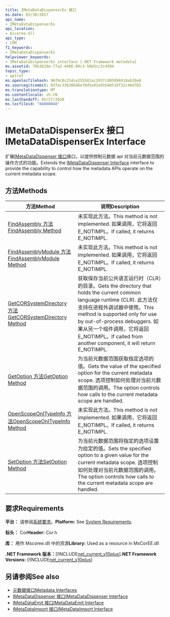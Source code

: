 ```yaml
---
title: IMetaDataDispenserEx 接口
ms.date: 03/30/2017
api_name:
- IMetaDataDispenserEx
api_location:
- mscoree.dll
api_type:
- COM
f1_keywords:
- IMetaDataDispenserEx
helpviewer_keywords:
- IMetaDataDispenserEx interface [.NET Framework metadata]
ms.assetid: 78b3629e-77a2-4406-89c3-56b5cc2c4594
topic_type:
- apiref
ms.openlocfilehash: 96f0c0c254ce255581ac2937c805096918ab29e8
ms.sourcegitcommit: 03fec33630b46e78d5e81e91b40518f32c4bd7b5
ms.translationtype: MT
ms.contentlocale: zh-CN
ms.lasthandoff: 05/27/2020
ms.locfileid: "84008048"
---
```

# <a name="imetadatadispenserex-interface"></a><span data-ttu-id="de489-102">IMetaDataDispenserEx 接口</span><span class="sxs-lookup"><span data-stu-id="de489-102">IMetaDataDispenserEx Interface</span></span>
<span data-ttu-id="de489-103">扩展[IMetaDataDispenser 接口](imetadatadispenser-interface.md)接口，以提供控制元数据 api 对当前元数据范围的操作方式的功能。</span><span class="sxs-lookup"><span data-stu-id="de489-103">Extends the [IMetaDataDispenser Interface](imetadatadispenser-interface.md) interface to provide the capability to control how the metadata APIs operate on the current metadata scope.</span></span>  
  
## <a name="methods"></a><span data-ttu-id="de489-104">方法</span><span class="sxs-lookup"><span data-stu-id="de489-104">Methods</span></span>  
  
|<span data-ttu-id="de489-105">方法</span><span class="sxs-lookup"><span data-stu-id="de489-105">Method</span></span>|<span data-ttu-id="de489-106">说明</span><span class="sxs-lookup"><span data-stu-id="de489-106">Description</span></span>|  
|------------|-----------------|  
|[<span data-ttu-id="de489-107">FindAssembly 方法</span><span class="sxs-lookup"><span data-stu-id="de489-107">FindAssembly Method</span></span>](imetadatadispenserex-findassembly-method.md)|<span data-ttu-id="de489-108">未实现此方法。</span><span class="sxs-lookup"><span data-stu-id="de489-108">This method is not implemented.</span></span> <span data-ttu-id="de489-109">如果调用，它将返回 E_NOTIMPL。</span><span class="sxs-lookup"><span data-stu-id="de489-109">If called, it returns E_NOTIMPL.</span></span>|  
|[<span data-ttu-id="de489-110">FindAssemblyModule 方法</span><span class="sxs-lookup"><span data-stu-id="de489-110">FindAssemblyModule Method</span></span>](imetadatadispenserex-findassemblymodule-method.md)|<span data-ttu-id="de489-111">未实现此方法。</span><span class="sxs-lookup"><span data-stu-id="de489-111">This method is not implemented.</span></span> <span data-ttu-id="de489-112">如果调用，它将返回 E_NOTIMPL。</span><span class="sxs-lookup"><span data-stu-id="de489-112">If called, it returns E_NOTIMPL.</span></span>|  
|[<span data-ttu-id="de489-113">GetCORSystemDirectory 方法</span><span class="sxs-lookup"><span data-stu-id="de489-113">GetCORSystemDirectory Method</span></span>](imetadatadispenserex-getcorsystemdirectory-method.md)|<span data-ttu-id="de489-114">获取保存当前公共语言运行时（CLR）的目录。</span><span class="sxs-lookup"><span data-stu-id="de489-114">Gets the directory that holds the current common language runtime (CLR).</span></span> <span data-ttu-id="de489-115">此方法仅支持在进程外调试器中使用。</span><span class="sxs-lookup"><span data-stu-id="de489-115">This method is supported only for use by out-of-process debuggers.</span></span> <span data-ttu-id="de489-116">如果从另一个组件调用，它将返回 E_NOTIMPL。</span><span class="sxs-lookup"><span data-stu-id="de489-116">If called from another component, it will return E_NOTIMPL.</span></span>|  
|[<span data-ttu-id="de489-117">GetOption 方法</span><span class="sxs-lookup"><span data-stu-id="de489-117">GetOption Method</span></span>](imetadatadispenserex-getoption-method.md)|<span data-ttu-id="de489-118">为当前元数据范围获取指定选项的值。</span><span class="sxs-lookup"><span data-stu-id="de489-118">Gets the value of the specified option for the current metadata scope.</span></span> <span data-ttu-id="de489-119">选项控制如何处理对当前元数据范围的调用。</span><span class="sxs-lookup"><span data-stu-id="de489-119">The option controls how calls to the current metadata scope are handled.</span></span>|  
|[<span data-ttu-id="de489-120">OpenScopeOnITypeInfo 方法</span><span class="sxs-lookup"><span data-stu-id="de489-120">OpenScopeOnITypeInfo Method</span></span>](imetadatadispenserex-openscopeonitypeinfo-method.md)|<span data-ttu-id="de489-121">未实现此方法。</span><span class="sxs-lookup"><span data-stu-id="de489-121">This method is not implemented.</span></span> <span data-ttu-id="de489-122">如果调用，它将返回 E_NOTIMPL。</span><span class="sxs-lookup"><span data-stu-id="de489-122">If called, it returns E_NOTIMPL.</span></span>|  
|[<span data-ttu-id="de489-123">SetOption 方法</span><span class="sxs-lookup"><span data-stu-id="de489-123">SetOption Method</span></span>](imetadatadispenserex-setoption-method.md)|<span data-ttu-id="de489-124">为当前元数据范围将指定的选项设置为给定的值。</span><span class="sxs-lookup"><span data-stu-id="de489-124">Sets the specified option to a given value for the current metadata scope.</span></span> <span data-ttu-id="de489-125">选项控制如何处理对当前元数据范围的调用。</span><span class="sxs-lookup"><span data-stu-id="de489-125">The option controls how calls to the current metadata scope are handled.</span></span>|  
  
## <a name="requirements"></a><span data-ttu-id="de489-126">要求</span><span class="sxs-lookup"><span data-stu-id="de489-126">Requirements</span></span>  
 <span data-ttu-id="de489-127">**平台：** 请参阅[系统要求](../../get-started/system-requirements.md)。</span><span class="sxs-lookup"><span data-stu-id="de489-127">**Platform:** See [System Requirements](../../get-started/system-requirements.md).</span></span>  
  
 <span data-ttu-id="de489-128">**标头：** Cor</span><span class="sxs-lookup"><span data-stu-id="de489-128">**Header:** Cor.h</span></span>  
  
 <span data-ttu-id="de489-129">**库：** 用作 Mscoree.dll 中的资源</span><span class="sxs-lookup"><span data-stu-id="de489-129">**Library:** Used as a resource in MsCorEE.dll</span></span>  
  
 <span data-ttu-id="de489-130">**.NET Framework 版本：**[!INCLUDE[net_current_v10plus](../../../../includes/net-current-v10plus-md.md)]</span><span class="sxs-lookup"><span data-stu-id="de489-130">**.NET Framework Versions:** [!INCLUDE[net_current_v10plus](../../../../includes/net-current-v10plus-md.md)]</span></span>  
  
## <a name="see-also"></a><span data-ttu-id="de489-131">另请参阅</span><span class="sxs-lookup"><span data-stu-id="de489-131">See also</span></span>

- [<span data-ttu-id="de489-132">元数据接口</span><span class="sxs-lookup"><span data-stu-id="de489-132">Metadata Interfaces</span></span>](metadata-interfaces.md)
- [<span data-ttu-id="de489-133">IMetaDataDispenser 接口</span><span class="sxs-lookup"><span data-stu-id="de489-133">IMetaDataDispenser Interface</span></span>](imetadatadispenser-interface.md)
- [<span data-ttu-id="de489-134">IMetaDataEmit 接口</span><span class="sxs-lookup"><span data-stu-id="de489-134">IMetaDataEmit Interface</span></span>](imetadataemit-interface.md)
- [<span data-ttu-id="de489-135">IMetaDataImport 接口</span><span class="sxs-lookup"><span data-stu-id="de489-135">IMetaDataImport Interface</span></span>](imetadataimport-interface.md)
